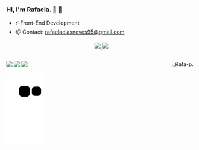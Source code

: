 ### Hi, I'm Rafaela. 💛 👋
- ⚡ Front-End Development
- 📫 Contact: rafaeladiasneves95@gmail.com

<div align="center">
  <a href="https://github.com/rafaeladns">
  <img height="180em" src="https://github-readme-stats.vercel.app/api?username=rafaeladns&show_icons=true&theme=synthwave&include_all_commits=true&count_private=true"/>
  <img height="180em" src="https://github-readme-stats.vercel.app/api/top-langs/?username=rafaeladns&layout=compact&langs_count=7&theme=synthwave"/>
    </div>
 <img align="right" alt="Rafa-pic" height="150" style="border-radius:50px;" src="https://c.tenor.com/TdXGUNE47FgAAAAj/mandalorian-baby-yoda.gif">
</div>
  
   ##
 
<div> 
  <a href="https://www.instagram.com/rafaeladns" target="_blank"><img src="https://img.shields.io/badge/-Instagram-%23E4405F?style=for-the-badge&logo=instagram&logoColor=white" target="_blank"></a>
  <a href = "mailto:rafaeladiasneves95@gmail.com"><img src="https://img.shields.io/badge/-Gmail-%23333?style=for-the-badge&logo=gmail&logoColor=white" target="_blank"></a>
  <a href="https://www.linkedin.com/in/rafaelasousa" target="_blank"><img src="https://img.shields.io/badge/-LinkedIn-%230077B5?style=for-the-badge&logo=linkedin&logoColor=white" target="_blank"></a>
  </div>
  
  ![Snake animation](https://github.com/rafaballerini/rafaballerini/blob/output/github-contribution-grid-snake.svg)
